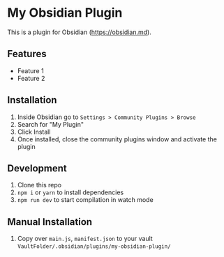 # My Obsidian Plugin

This is a plugin for Obsidian (https://obsidian.md).

## Features

- Feature 1
- Feature 2

## Installation

1. Inside Obsidian go to `Settings > Community Plugins > Browse`
2. Search for "My Plugin"
3. Click Install
4. Once installed, close the community plugins window and activate the plugin

## Development

1. Clone this repo
2. `npm i` or `yarn` to install dependencies
3. `npm run dev` to start compilation in watch mode

## Manual Installation

1. Copy over `main.js`, `manifest.json` to your vault `VaultFolder/.obsidian/plugins/my-obsidian-plugin/`
